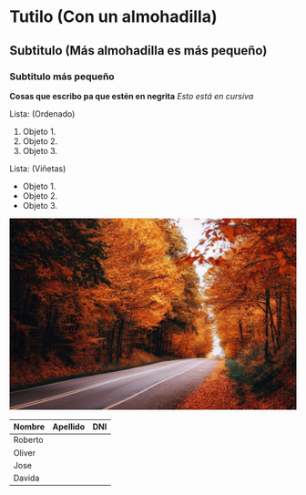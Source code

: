 # Tutilo (Con un almohadilla)
## Subtitulo (Más almohadilla es más pequeño)
### Subtitulo más pequeño
**Cosas que escribo pa que estén en negrita**
*Esto está en cursiva*

Lista: (Ordenado)
1. Objeto 1.
2. Objeto 2.
3. Objeto 3.

Lista: (Viñetas)
- Objeto 1.
- Objeto 2.
- Objeto 3.

![Imagen al azar](forest-8371211_1280.jpg)

| Nombre  | Apellido | DNI|
|---------|----------|----|
| Roberto |
| Oliver  |
| Jose    |
| Davida  |
